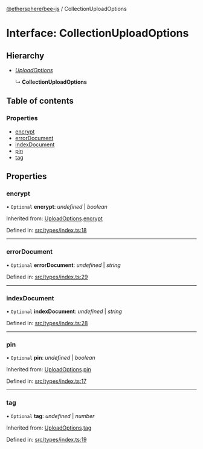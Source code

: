 [@ethersphere/bee-js](../README.md) / CollectionUploadOptions

# Interface: CollectionUploadOptions

## Hierarchy

* [*UploadOptions*](uploadoptions.md)

  ↳ **CollectionUploadOptions**

## Table of contents

### Properties

- [encrypt](collectionuploadoptions.md#encrypt)
- [errorDocument](collectionuploadoptions.md#errordocument)
- [indexDocument](collectionuploadoptions.md#indexdocument)
- [pin](collectionuploadoptions.md#pin)
- [tag](collectionuploadoptions.md#tag)

## Properties

### encrypt

• `Optional` **encrypt**: *undefined* \| *boolean*

Inherited from: [UploadOptions](uploadoptions.md).[encrypt](uploadoptions.md#encrypt)

Defined in: [src/types/index.ts:18](https://github.com/ethersphere/bee-js/blob/313830a/src/types/index.ts#L18)

___

### errorDocument

• `Optional` **errorDocument**: *undefined* \| *string*

Defined in: [src/types/index.ts:29](https://github.com/ethersphere/bee-js/blob/313830a/src/types/index.ts#L29)

___

### indexDocument

• `Optional` **indexDocument**: *undefined* \| *string*

Defined in: [src/types/index.ts:28](https://github.com/ethersphere/bee-js/blob/313830a/src/types/index.ts#L28)

___

### pin

• `Optional` **pin**: *undefined* \| *boolean*

Inherited from: [UploadOptions](uploadoptions.md).[pin](uploadoptions.md#pin)

Defined in: [src/types/index.ts:17](https://github.com/ethersphere/bee-js/blob/313830a/src/types/index.ts#L17)

___

### tag

• `Optional` **tag**: *undefined* \| *number*

Inherited from: [UploadOptions](uploadoptions.md).[tag](uploadoptions.md#tag)

Defined in: [src/types/index.ts:19](https://github.com/ethersphere/bee-js/blob/313830a/src/types/index.ts#L19)
